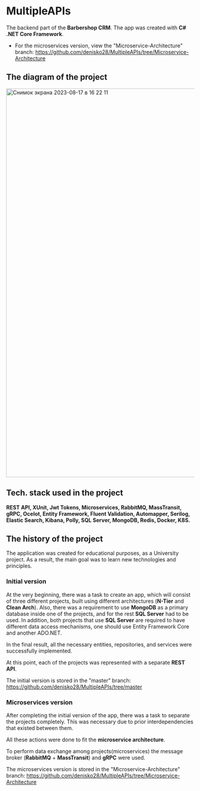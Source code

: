 # MultipleAPIs

The backend part of the **Barbershop CRM**. The app was created with **C# .NET Core Framework**.
* For the microservices version, view the "Microservice-Architecture" branch: https://github.com/denisko28/MultipleAPIs/tree/Microservice-Architecture

## The diagram of the project
<img width="1038" alt="Снимок экрана 2023-08-17 в 16 22 11" src="https://github.com/denisko28/MultipleAPIs/assets/39884531/0697d748-0dc0-4a33-890a-363d7b4a2856">

## Tech. stack used in the project
**REST API, XUnit, Jwt Tokens, Microservices, RabbitMQ, MassTransit, gRPC, Ocelot, Entity Framework, Fluent Validation, Automapper, Serilog, 
Elastic Search, Kibana, Polly, SQL Server, MongoDB, Redis, Docker, K8S.**

## The history of the project
The application was created for educational purposes, as a University project.
As a result, the main goal was to learn new technologies and principles.

### Initial version
At the very beginning, there was a task to create an app, which will consist of three different projects, built using different architectures 
(**N-Tier** and **Clean Arch**).
Also, there was a requirement to use **MongoDB** as a primary database inside one of the projects, and for the rest **SQL Server** had to be used.
In addition, both projects that use **SQL Server** are required to have different data access mechanisms, one should use Entity Framework Core and another ADO.NET.

In the final result, all the necessary entities, repositories, and services were successfully implemented.

At this point, each of the projects was represented with a separate **REST API**.

The initial version is stored in the "master" branch: https://github.com/denisko28/MultipleAPIs/tree/master

### Microservices version
After completing the initial version of the app, there was a task to separate the projects completely. This was necessary due to prior 
interdependencies that existed between them.

All these actions were done to fit the **microservice architecture**. 

To perform data exchange among projects(microservices) the
message broker (**RabbitMQ** + **MassTransit**) and **gRPC** were used.

The microservices version is stored in the "Microservice-Architecture" branch: https://github.com/denisko28/MultipleAPIs/tree/Microservice-Architecture
